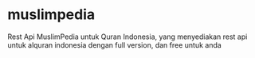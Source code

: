 # muslimpedia
Rest Api MuslimPedia untuk Quran Indonesia, yang menyediakan rest api untuk alquran indonesia dengan full version, dan free untuk anda
